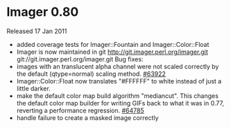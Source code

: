 # Imager 0.80

Released 17 Jan 2011

- added coverage tests for Imager::Fountain and Imager::Color::Float 
- Imager is now maintained in git http://git.imager.perl.org/imager.git git://git.imager.perl.org/imager.git Bug fixes: 
- images with an translucent alpha channel were not scaled correctly by the default (qtype=normal) scaling method. [#63922](https://github.com/tonycoz/imager/isssues/63922) 
- Imager::Color::Float now translates "#FFFFFF" to white instead of just a little darker. 
- make the default color map build algorithm "mediancut". This changes the default color map builder for writing GIFs back to what it was in 0.77, reverting a performance regression. [#64785](https://github.com/tonycoz/imager/isssues/64785) 
- handle failure to create a masked image correctly
